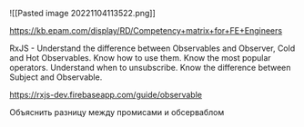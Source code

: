 ![[Pasted image 20221104113522.png]]

https://kb.epam.com/display/RD/Competency+matrix+for+FE+Engineers

RxJS - Understand the difference between Observables and Observer, Cold and Hot Observables. Know how to use them. Know the most popular operators. Understand when to unsubscribe. Know the difference between Subject and Observable.


https://rxjs-dev.firebaseapp.com/guide/observable

Объяснить разницу между промисами и обсерваблом

